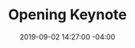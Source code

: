 ---
title: Opening Keynote
date: 2019-09-02 14:27:00 -04:00
description: Description of event
modal:
  url:
event:
  date: 2020-04-21
  start-time: 8:30am
  end-time: 10:00am
speakers:
- name:
  title:
  company:
venue:
  name:
  address:
  directions:
filter-date:
  is-day-2: true
filter-time:
  is-morning: true
filter-type:
  is-session-keynote: true
---